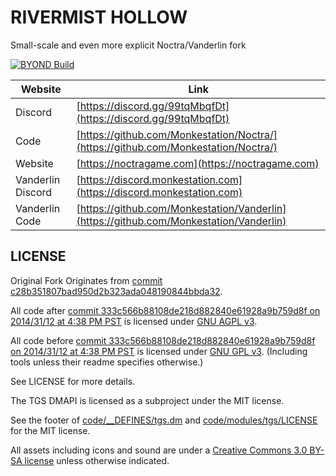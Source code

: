 # RIVERMIST HOLLOW

Small-scale and even more explicit Noctra/Vanderlin fork

[![BYOND Build](https://github.com/Monkestation/Vanderlin/actions/workflows/ci_suite.yml/badge.svg)](https://github.com/Monkestation/Vanderlin/actions/workflows/ci_suite.yml)

| Website                   | Link                                           |
|---------------------------|------------------------------------------------|
| Discord    | [https://discord.gg/99tqMbqfDt](https://discord.gg/99tqMbqfDt) |
| Code    | [https://github.com/Monkestation/Noctra/](https://github.com/Monkestation/Noctra/) |
| Website    | [https://noctragame.com](https://noctragame.com) |
| Vanderlin Discord | [https://discord.monkestation.com](https://discord.monkestation.com) |
| Vanderlin Code    | [https://github.com/Monkestation/Vanderlin](https://github.com/Monkestation/Vanderlin)    |

## LICENSE
Original Fork Originates from [commit c28b351807bad950d2b323ada048190844bbda32](https://github.com/tgstation/tgstation/commit/c28b351807bad950d2b323ada048190844bbda32).

All code after [commit 333c566b88108de218d882840e61928a9b759d8f on 2014/31/12 at 4:38 PM PST](https://github.com/tgstation/tgstation/commit/333c566b88108de218d882840e61928a9b759d8f) is licensed under [GNU AGPL v3](https://www.gnu.org/licenses/agpl-3.0.html).

All code before [commit 333c566b88108de218d882840e61928a9b759d8f on 2014/31/12 at 4:38 PM PST](https://github.com/tgstation/tgstation/commit/333c566b88108de218d882840e61928a9b759d8f) is licensed under [GNU GPL v3](https://www.gnu.org/licenses/gpl-3.0.html).
(Including tools unless their readme specifies otherwise.)

See LICENSE for more details.

The TGS DMAPI is licensed as a subproject under the MIT license.

See the footer of [code/__DEFINES/tgs.dm](./code/__DEFINES/tgs.dm) and [code/modules/tgs/LICENSE](./code/modules/tgs/LICENSE) for the MIT license.

All assets including icons and sound are under a [Creative Commons 3.0 BY-SA license](https://creativecommons.org/licenses/by-sa/3.0/) unless otherwise indicated.
